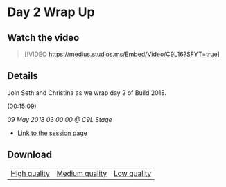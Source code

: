 # Day 2 Wrap Up

## Watch the video
> [!VIDEO https://medius.studios.ms/Embed/Video/C9L16?SFYT=true]

## Details

<p>Join Seth and Christina as we wrap day 2 of Build 2018.</p> (00:15:09)

*09 May 2018 03:00:00 @ C9L Stage*

- [Link to the session page](https://channel9.msdn.com/Events/Build/2018/C9L16)

## Download

||||
|:--:|:----:|:-:|
|[High quality](https://sec.ch9.ms/ch9/2f1d/0d652b7b-beb4-49a1-b7c9-60fa7c1c2f1d/C9L16_high.mp4)|[Medium quality](https://sec.ch9.ms/ch9/2f1d/0d652b7b-beb4-49a1-b7c9-60fa7c1c2f1d/C9L16_mid.mp4)|[Low quality](https://sec.ch9.ms/ch9/2f1d/0d652b7b-beb4-49a1-b7c9-60fa7c1c2f1d/C9L16.mp4)